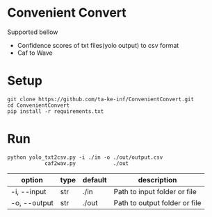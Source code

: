 # Convenient Convert
Supported bellow
- Confidence scores of txt files(yolo output) to csv format
- Caf to Wave


# Setup
```
git clone https://github.com/ta-ke-inf/ConvenientConvert.git
cd ConvenientConvert
pip install -r requirements.txt
```
# Run
```
python yolo_txt2csv.py -i ./in -o ./out/output.csv
            caf2wav.py            ./out
```

|  option  |  type  |  default  |  description  |
|  ------  |  ----  |  -------  |  -----------  |
|    -i, --input    |    str   |  ./in  |   Path to input folder or file            |
|    -o, --output    |    str   |  ./out  |   Path to output folder or file            |
